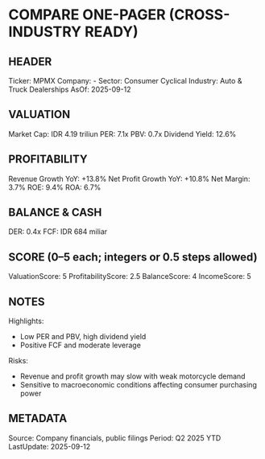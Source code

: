# COMPARE ONE-PAGER (CROSS-INDUSTRY READY)

## HEADER
Ticker: MPMX
Company: -
Sector: Consumer Cyclical
Industry: Auto & Truck Dealerships
AsOf: 2025-09-12

## VALUATION
Market Cap: IDR 4.19 triliun
PER: 7.1x
PBV: 0.7x
Dividend Yield: 12.6%

## PROFITABILITY
Revenue Growth YoY: +13.8%
Net Profit Growth YoY: +10.8%
Net Margin: 3.7%
ROE: 9.4%
ROA: 6.7%

## BALANCE & CASH
DER: 0.4x
FCF: IDR 684 miliar

## SCORE (0–5 each; integers or 0.5 steps allowed)
ValuationScore: 5
ProfitabilityScore: 2.5
BalanceScore: 4
IncomeScore: 5

## NOTES
Highlights:
- Low PER and PBV, high dividend yield
- Positive FCF and moderate leverage

Risks:
- Revenue and profit growth may slow with weak motorcycle demand
- Sensitive to macroeconomic conditions affecting consumer purchasing power

## METADATA
Source: Company financials, public filings
Period: Q2 2025 YTD
LastUpdate: 2025-09-12